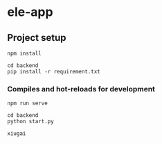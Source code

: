 # ele-app

## Project setup
```
npm install

cd backend
pip install -r requirement.txt
```

### Compiles and hot-reloads for development
```
npm run serve

cd backend
python start.py

xiugai 
```
